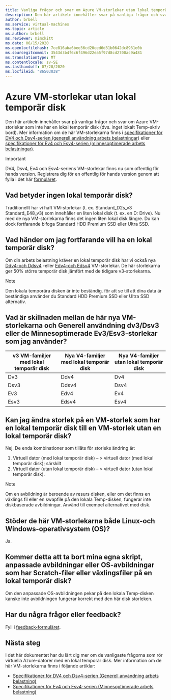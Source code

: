 ```yaml
---
title: Vanliga frågor och svar om Azure VM-storlekar utan lokal temporär disk
description: Den här artikeln innehåller svar på vanliga frågor och svar om Microsoft Azure VM-storlekar som inte har en lokal temporär disk.
author: brbell
ms.service: virtual-machines
ms.topic: article
ms.author: brbell
ms.reviewer: mimckitt
ms.date: 06/15/2020
ms.openlocfilehash: 7ce816aba6bee36cd20eed6d31b0642dc8931e0b
ms.sourcegitcommit: 3543d3b4f6c6f496d22ea5f97d8cd2700ac9a481
ms.translationtype: MT
ms.contentlocale: sv-SE
ms.lasthandoff: 07/20/2020
ms.locfileid: "86503038"
---
```

# <a name="azure-vm-sizes-with-no-local-temporary-disk"></a>Azure VM-storlekar utan lokal temporär disk 
Den här artikeln innehåller svar på vanliga frågor och svar om Azure VM-storlekar som inte har en lokal temporär disk (dvs. inget lokalt Temp-skriv bord). Mer information om de här VM-storlekarna finns i [specifikationer för DV4 och Dsv4-serien (generell användning arbets belastningar)](dv4-dsv4-series.md) eller [specifikationer för Ev4 och Esv4-serien (minnesoptimerade arbets belastningar)](ev4-esv4-series.md).

> [!IMPORTANT]
> DV4, Dsv4, Ev4 och Esv4-seriens VM-storlekar finns nu som offentlig för hands version. Registrera dig för en offentlig för hands version genom att fylla i det här [formuläret](https://forms.office.com/Pages/ResponsePage.aspx?id=v4j5cvGGr0GRqy180BHbR_Y3toRKxchLjARedqtguBRURE1ZSkdDUzg1VzJDN0cwWUlKTkcyUlo5Mi4u). 

## <a name="what-does-no-local-temp-disk-mean"></a>Vad betyder ingen lokal temporär disk? 
Traditionellt har vi haft VM-storlekar (t. ex. Standard_D2s_v3 Standard_E48_v3) som innehåller en liten lokal disk (t. ex. en D: Drive). Nu med de nya VM-storlekarna finns det ingen liten lokal disk längre. Du kan dock fortfarande bifoga Standard HDD Premium SSD eller Ultra SSD.

## <a name="what-if-i-still-want-a-local-temp-disk"></a>Vad händer om jag fortfarande vill ha en lokal temporär disk?
Om din arbets belastning kräver en lokal temporär disk har vi också nya [Ddv4-och Ddsv4](ddv4-ddsv4-series.md) -eller [Edv4-och Edsv4](edv4-edsv4-series.md) VM-storlekar. De här storlekarna ger 50% större temporär disk jämfört med de tidigare v3-storlekarna.

> [!NOTE]
> Den lokala temporära disken är inte beständig. för att se till att dina data är beständiga använder du Standard HDD Premium SSD eller Ultra SSD alternativ. 

## <a name="what-are-the-differences-between-these-new-vm-sizes-and-the-general-purpose-dv3dsv3-or-the-memory-optimized-ev3esv3-vm-sizes-that-i-am-used-to"></a>Vad är skillnaden mellan de här nya VM-storlekarna och Generell användning dv3/Dsv3 eller de Minnesoptimerade Ev3/Esv3-storlekar som jag använder? 
| v3 VM-familjer med lokal temporär disk   | Nya V4-familjer med lokal temporär disk | Nya V4-familjer utan lokal temporär disk |
|---|---|---|
| Dv3   | Ddv4 | Dv4 |
| Dsv3 | Ddsv4  | Dsv4 |
| Ev3   | Edv4  | Ev4 |
| Esv3 | Edsv4 |    Esv4 | 

## <a name="can-i-resize-a-vm-size-that-has-a-local-temp-disk-to-a-vm-size-with-no-local-temp-disk"></a>Kan jag ändra storlek på en VM-storlek som har en lokal temporär disk till en VM-storlek utan en lokal temporär disk?  
Nej. De enda kombinationer som tillåts för storleks ändring är: 

1. Virtuell dator (med lokal temporär disk) – > virtuell dator (med lokal temporär disk); särskilt 
2. Virtuell dator (utan lokal temporär disk) – > virtuell dator (utan lokal temporär disk). 

> [!NOTE]
> Om en avbildning är beroende av resurs disken, eller om det finns en växlings fil eller en swapfile på den lokala Temp-disken, fungerar inte diskbaserade avbildningar. Använd till exempel alternativet med disk. 

## <a name="do-these-vm-sizes-support-both-linux-and-windows-operating-systems-os"></a>Stöder de här VM-storlekarna både Linux-och Windows-operativsystem (OS)?
Ja.

## <a name="will-this-break-my-custom-scripts-custom-images-or-os-images-that-have-scratch-files-or-page-files-on-a-local-temp-disk"></a>Kommer detta att ta bort mina egna skript, anpassade avbildningar eller OS-avbildningar som har Scratch-filer eller växlingsfiler på en lokal temporär disk?
Om den anpassade OS-avbildningen pekar på den lokala Temp-disken kanske inte avbildningen fungerar korrekt med den här disk storleken.

## <a name="have-questions-or-feedback"></a>Har du några frågor eller feedback?
Fyll i [feedback-formuläret]( https://forms.office.com/Pages/ResponsePage.aspx?id=v4j5cvGGr0GRqy180BHbR_Y3toRKxchLjARedqtguBRUMzdCQkw0OVVRTldFUUtXSTlLQVBPUkVHSy4u). 

## <a name="next-steps"></a>Nästa steg 
I det här dokumentet har du lärt dig mer om de vanligaste frågorna som rör virtuella Azure-datorer med en lokal temporär disk. Mer information om de här VM-storlekarna finns i följande artiklar:

- [Specifikationer för DV4 och Dsv4-serien (Generell användning arbets belastning)](dv4-dsv4-series.md)
- [Specifikationer för Ev4 och Esv4-serien (Minnesoptimerade arbets belastning)](ev4-esv4-series.md)
